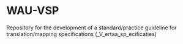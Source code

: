# WAU-VSP
Repository for the development of a standard/practice guideline for translation/mapping specifications (_V_ertaa_sp_ecificaties)

